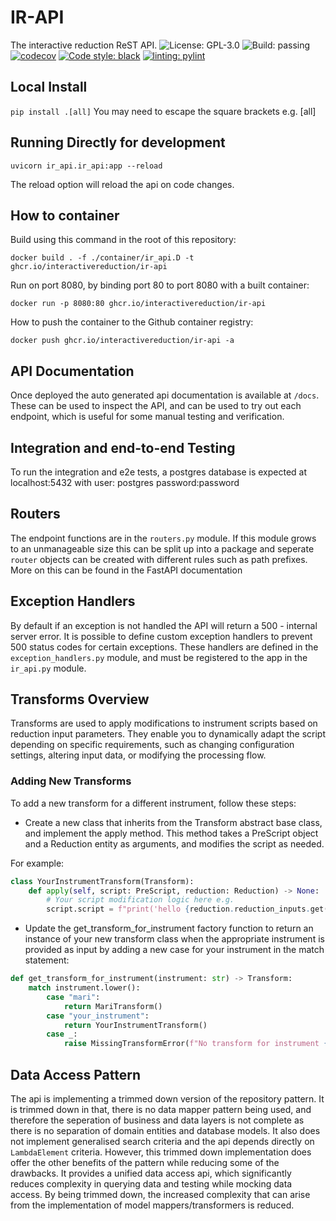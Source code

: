 # IR-API
The interactive reduction ReST API.
![License: GPL-3.0](https://img.shields.io/github/license/InteractiveReduction/run-detection)
![Build: passing](https://img.shields.io/github/actions/workflow/status/interactivereduction/IR-API/tests.yml?branch=main)
[![codecov](https://codecov.io/gh/interactivereduction/IR-API/branch/main/graph/badge.svg?token=XRJ1F7TEIT)](https://codecov.io/gh/interactivereduction/IR-API)
[![Code style: black](https://img.shields.io/badge/code%20style-black-000000.svg)](https://github.com/psf/black)
[![linting: pylint](https://img.shields.io/badge/linting-pylint-yellowgreen)](https://github.com/PyCQA/pylint)

## Local Install
`pip install .[all]`
You may need to escape the square brackets e.g. \[all\]

## Running Directly for development

```shell
uvicorn ir_api.ir_api:app --reload  
```

The reload option will reload the api on code changes.


## How to container

Build using this command in the root of this repository:

```shell
docker build . -f ./container/ir_api.D -t ghcr.io/interactivereduction/ir-api
```

Run on port 8080, by binding port 80 to port 8080 with a built container:
```shell
docker run -p 8080:80 ghcr.io/interactivereduction/ir-api
```

How to push the container to the Github container registry:
```shell
docker push ghcr.io/interactivereduction/ir-api -a
```

## API Documentation
Once deployed the auto generated api documentation is available at `/docs`. These can be used to inspect the API, and
can be used to try out each endpoint, which is useful for some manual testing and verification.

## Integration and end-to-end Testing
To run the integration and e2e tests, a postgres database is expected at localhost:5432 with user: postgres 
password:password

## Routers
The endpoint functions are in the `routers.py` module. If this module grows to an unmanageable size this can be split up
into a package and seperate `router` objects can be created with different rules such as path prefixes. More on this can
be found in the FastAPI documentation

## Exception Handlers
By default if an exception is not handled the API will return a 500 - internal server error. It is possible to define 
custom exception handlers to prevent 500 status codes for certain exceptions. These handlers are defined in the
`exception_handlers.py` module, and must be registered to the app in the `ir_api.py` module.


## Transforms Overview

Transforms are used to apply modifications to instrument scripts based on reduction input parameters. They enable you to
dynamically adapt the script depending on specific requirements, such as changing configuration settings, altering input
data, or modifying the processing flow.

### Adding New Transforms

To add a new transform for a different instrument, follow these steps:
  - Create a new class that inherits from the Transform abstract base class, and implement the apply method. This method
takes a PreScript object and a Reduction entity as arguments, and modifies the script as needed. 

For example:

```python
class YourInstrumentTransform(Transform):
    def apply(self, script: PreScript, reduction: Reduction) -> None:
        # Your script modification logic here e.g.
        script.script = f"print('hello {reduction.reduction_inputs.get('user', 'world')}')"
```
  - Update the get_transform_for_instrument factory function to return an instance of your new transform class when the 
appropriate instrument is provided as input by adding a new case for your instrument in the match statement:

```python
def get_transform_for_instrument(instrument: str) -> Transform:
    match instrument.lower():
        case "mari":
            return MariTransform()
        case "your_instrument":
            return YourInstrumentTransform()
        case _:
            raise MissingTransformError(f"No transform for instrument {instrument}")
```

## Data Access Pattern
The api is implementing a trimmed down version of the repository pattern. It is trimmed down in that, there is no data
mapper pattern being used, and therefore the seperation of business and data layers is not complete as there is no
separation of domain entities and database models. It also does not implement generalised search criteria and the api 
depends directly on `LambdaElement` criteria.
However, this trimmed down implementation does offer the other benefits of the pattern while reducing some of the 
drawbacks. It provides a unified data access api, which significantly reduces complexity in querying data and testing
while mocking data access. By being trimmed down, the increased complexity that can arise from the implementation of 
model mappers/transformers is reduced.  


